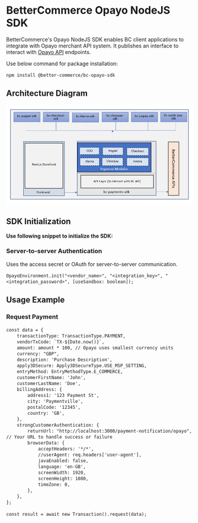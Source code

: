 # BetterCommerce Opayo NodeJS SDK

BetterCommerce's Opayo NodeJS SDK enables BC client applications to integrate with Opayo merchant API system. It publishes an interface to interact with [Opayo API](https://www.elavon.co.uk/resource-center/help-with-your-solutions/opayo/integrations/types-of-integrations.html) endpoints.

Use below command for package installation:

```
npm install @better-commerce/bc-opayo-sdk
```

## Architecture Diagram

![Architecture Diagram](/assets/app-architecture.png)

## SDK Initialization

**Use following snippet to initialize the SDK:**

### Server-to-server Authentication

Uses the access secret or OAuth for server-to-server communication.

```
OpayoEnvironment.init("<vendor_name>", "<integration_key>", "<integration_password>", [useSandbox: boolean]);
```

## Usage Example

### Request Payment

```
const data = {
    transactionType: TransactionType.PAYMENT,
    vendorTxCode: `TX-${Date.now()}`,
    amount: amount * 100, // Opayo uses smallest currency units
    currency: "GBP",
    description: 'Purchase Description',
    apply3DSecure: Apply3DSecureType.USE_MSP_SETTING,
    entryMethod: EntryMethodType.E_COMMERCE,
    customerFirstName: 'John',
    customerLastName: 'Doe',
    billingAddress: {
        address1: '123 Payment St',
        city: 'Paymentville',
        postalCode: '12345',
        country: 'GB',
    },
    strongCustomerAuthentication: {
        returnUrl: "http://localhost:3000/payment-notification/opayo", // Your URL to handle success or failure
        browserData: {
            acceptHeaders: '*/*',
            //userAgent: req.headers['user-agent'],
            javaEnabled: false,
            language: 'en-GB',
            screenWidth: 1920,
            screenHeight: 1080,
            timeZone: 0,
        },
    },
};

const result = await new Transaction().request(data);
```